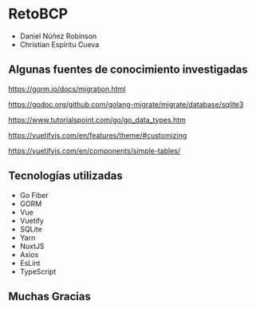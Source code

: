 # RetoBCP
 - Daniel Núñez Robinson
 - Christian Espíritu Cueva
 
## Algunas fuentes de conocimiento investigadas 
https://gorm.io/docs/migration.html

https://godoc.org/github.com/golang-migrate/migrate/database/sqlite3

https://www.tutorialspoint.com/go/go_data_types.htm

https://vuetifyjs.com/en/features/theme/#customizing

https://vuetifyjs.com/en/components/simple-tables/

## Tecnologías utilizadas

- Go Fiber
- GORM
- Vue
- Vuetify
- SQLite
- Yarn
- NuxtJS
- Axios
- EsLint
- TypeScript

## Muchas Gracias
